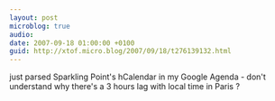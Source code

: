 ```yaml
---
layout: post
microblog: true
audio: 
date: 2007-09-18 01:00:00 +0100
guid: http://xtof.micro.blog/2007/09/18/t276139132.html
---
```

just parsed Sparkling Point's hCalendar in my Google Agenda - don't understand why there's a 3 hours lag with local time in Paris ?
